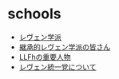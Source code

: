 # schools
- [レヴェン学派](./levenen_terselyr.md)
- [継承的レヴェン学派の皆さん](./inheriting.md)
- [LLFhの重要人物](./notable_LLFh.md)
- [レヴェン統一党について](./party.md)